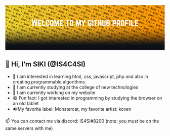 <picture>
<source media="(prefers-color-scheme: dark)" srcset="https://raw.githubusercontent.com/IS4C4SI/IS4C4SI/main/images/very-dark.png">
<source media="(prefers-color-scheme: light)" srcset="https://raw.githubusercontent.com/IS4C4SI/IS4C4SI/main/images/light.png">
<img alt="I'm glad to see you in my profile!" src="https://raw.githubusercontent.com/IS4C4SI/IS4C4SI/main/images/very-dark.png">
</picture>

## __👋 Hi, I’m SIKI (@IS4C4SI)__

- 👀 I am interested in learning html, css, javascript, php and also in creating programmable algorithms.
- 🌱 I am currently studying at the college of new technologies
- 🔭 I am currently working on my website
- 😄 Fun fact: I got interested in programming by studying the browser on an old tablet
- 🔊My favorite label: Monstercat, my favorite artist: koven

📫 You can contact me via discord: IS4SI#8200 (note: you must be on the same servers with me)
<!-- If you can't be on the same servers as me, contact me by mail: -->
